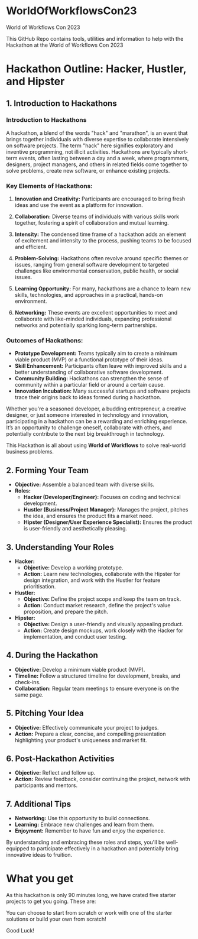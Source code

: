# WorldOfWorkflowsCon23
World of Workflows Con 2023

This GitHub Repo contains tools, utilities and information to help with the Hackathon at the World of Workflows Con 2023

# Hackathon Outline: Hacker, Hustler, and Hipster

## 1. Introduction to Hackathons

### Introduction to Hackathons

A hackathon, a blend of the words "hack" and "marathon", is an event that brings together individuals with diverse expertise to collaborate intensively on software projects. The term "hack" here signifies exploratory and inventive programming, not illicit activities. Hackathons are typically short-term events, often lasting between a day and a week, where programmers, designers, project managers, and others in related fields come together to solve problems, create new software, or enhance existing projects.

### Key Elements of Hackathons:

1. **Innovation and Creativity:** Participants are encouraged to bring fresh ideas and use the event as a platform for innovation.

2. **Collaboration:** Diverse teams of individuals with various skills work together, fostering a spirit of collaboration and mutual learning.

3. **Intensity:** The condensed time frame of a hackathon adds an element of excitement and intensity to the process, pushing teams to be focused and efficient.

4. **Problem-Solving:** Hackathons often revolve around specific themes or issues, ranging from general software development to targeted challenges like environmental conservation, public health, or social issues.

5. **Learning Opportunity:** For many, hackathons are a chance to learn new skills, technologies, and approaches in a practical, hands-on environment.

6. **Networking:** These events are excellent opportunities to meet and collaborate with like-minded individuals, expanding professional networks and potentially sparking long-term partnerships.

### Outcomes of Hackathons:

- **Prototype Development:** Teams typically aim to create a minimum viable product (MVP) or a functional prototype of their ideas.
- **Skill Enhancement:** Participants often leave with improved skills and a better understanding of collaborative software development.
- **Community Building:** Hackathons can strengthen the sense of community within a particular field or around a certain cause.
- **Innovation Incubation:** Many successful startups and software projects trace their origins back to ideas formed during a hackathon.

Whether you're a seasoned developer, a budding entrepreneur, a creative designer, or just someone interested in technology and innovation, participating in a hackathon can be a rewarding and enriching experience. It’s an opportunity to challenge oneself, collaborate with others, and potentially contribute to the next big breakthrough in technology.

This Hackathon is all about using **World of Workflows** to solve real-world business problems.

## 2. Forming Your Team

   - **Objective:** Assemble a balanced team with diverse skills.
   - **Roles:**
     - **Hacker (Developer/Engineer):** Focuses on coding and technical development.
     - **Hustler (Business/Project Manager):** Manages the project, pitches the idea, and ensures the product fits a market need.
     - **Hipster (Designer/User Experience Specialist):** Ensures the product is user-friendly and aesthetically pleasing.

## 3. Understanding Your Roles
   - **Hacker:** 
     - **Objective:** Develop a working prototype.
     - **Action:** Learn new technologies, collaborate with the Hipster for design integration, and work with the Hustler for feature prioritisation.
   - **Hustler:** 
     - **Objective:** Define the project scope and keep the team on track.
     - **Action:** Conduct market research, define the project's value proposition, and prepare the pitch.
   - **Hipster:** 
     - **Objective:** Design a user-friendly and visually appealing product.
     - **Action:** Create design mockups, work closely with the Hacker for implementation, and conduct user testing.

## 4. During the Hackathon
   - **Objective:** Develop a minimum viable product (MVP).
   - **Timeline:** Follow a structured timeline for development, breaks, and check-ins.
   - **Collaboration:** Regular team meetings to ensure everyone is on the same page.

## 5. Pitching Your Idea
   - **Objective:** Effectively communicate your project to judges.
   - **Action:** Prepare a clear, concise, and compelling presentation highlighting your product's uniqueness and market fit.

## 6. Post-Hackathon Activities
   - **Objective:** Reflect and follow up.
   - **Action:** Review feedback, consider continuing the project, network with participants and mentors.

## 7. Additional Tips
   - **Networking:** Use this opportunity to build connections.
   - **Learning:** Embrace new challenges and learn from them.
   - **Enjoyment:** Remember to have fun and enjoy the experience.

By understanding and embracing these roles and steps, you'll be well-equipped to participate effectively in a hackathon and potentially bring innovative ideas to fruition.

# What you get
As this hackathon is only 90 minutes long, we have crated five starter projects to get you going. These are:


You can choose to start from scratch or work with one of the starter solutions or build your own from scratch!

Good Luck!
